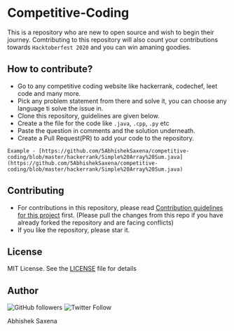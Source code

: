 # Competitive-Coding

  This is a repository who are new to open source and wish to begin their journey. Comtributing to this repository will also count your contributions towards `Hacktoberfest 2020` and you can win amaning goodies.
  
  ## How to contribute?
   - Go to any competitive coding website like hackerrank, codechef, leet code and many more.
   - Pick any problem statement from there and solve it, you can choose any language ti solve the issue in.
   - Clone this repository, guidelines are given below.
   - Create a the file for the code like `.java`, `.cpp`, `.py` etc
   - Paste the question in comments and the solution underneath.
   - Create a Pull Request(PR) to add your code to the repository.
   
    Example - [https://github.com/5AbhishekSaxena/competitive-coding/blob/master/hackerrank/Simple%20Array%20Sum.java](https://github.com/5AbhishekSaxena/competitive-coding/blob/master/hackerrank/Simple%20Array%20Sum.java)

  ## Contributing
  - For contributions in this repository, please read [Contribution guidelines for this project](CONTRIBUTING.md) first. (Please pull the changes from this repo if you have already forked the repository and are facing conflicts)
  - If you like the repository, please star it.
  
  ## License
  MIT License. See the [LICENSE](LICENSE) file for details
  
 ## Author
 ![GitHub followers](https://img.shields.io/github/followers/5AbhishekSaxena?style=social)
 ![Twitter Follow](https://img.shields.io/twitter/follow/abhisheks031?style=social)
  
 Abhishek Saxena 
